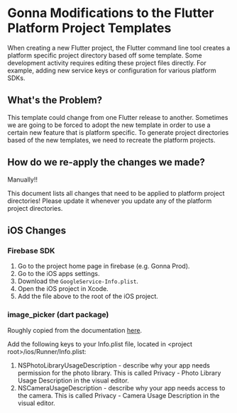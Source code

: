 # Gonna Modifications to the Flutter Platform Project Templates

When creating a new Flutter project, the Flutter command line tool creates a platform specific project directory based off some template.
Some development activity requires editing these project files directly.
For example, adding new service keys or configuration for various platform SDKs.

## What's the Problem?

This template could change from one Flutter release to another.
Sometimes we are going to be forced to adopt the new template in order to use a certain new feature that is
platform specific.
To generate project directories based of the new templates, we need to recreate the platform projects.

## How do we re-apply the changes we made? 

Manually!!

This document lists all changes that need to be applied to platform project directories! Please update it whenever you update any of the platform project directories.

## iOS Changes

### Firebase SDK 

1. Go to the project home page in firebase (e.g. Gonna Prod).
2. Go to the iOS apps settings.
3. Download the `GoogleService-Info.plist`.
4. Open the iOS project in Xcode.
5. Add the file above to the root of the iOS project.

### image_picker (dart package)

Roughly copied from the documentation [here][image_picker_ios_doc].

Add the following keys to your Info.plist file, located in &lt;project root&gt;/ios/Runner/Info.plist:

1. NSPhotoLibraryUsageDescription - describe why your app needs permission for the photo library. This is called Privacy - Photo Library Usage Description in the visual editor.
2. NSCameraUsageDescription - describe why your app needs access to the camera. This is called Privacy - Camera Usage Description in the visual editor.

[image_picker_ios_doc]: https://pub.dev/packages/image_picker#ios

